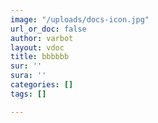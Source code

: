```yaml
---
image: "/uploads/docs-icon.jpg"
url_or_doc: false
author: varbot
layout: vdoc
title: bbbbbb
sur: ''
sura: ''
categories: []
tags: []

---
```


